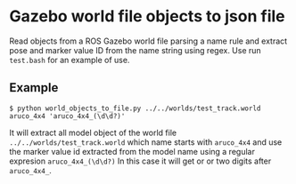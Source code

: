 # Gazebo world file objects to json file

Read objects from a ROS Gazebo world file parsing a name rule and extract pose and marker value ID from the name string using regex. Use run `test.bash` for an example of use.

## Example
`$ python world_objects_to_file.py ../../worlds/test_track.world aruco_4x4 'aruco_4x4_(\d\d?)'`

It will extract all model object of the world file `../../worlds/test_track.world` which name starts with `aruco_4x4` and use the marker value id extracted from the model name using a regular expresion `aruco_4x4_(\d\d?)` In this case it will get or or two digits after `aruco_4x4_`.
